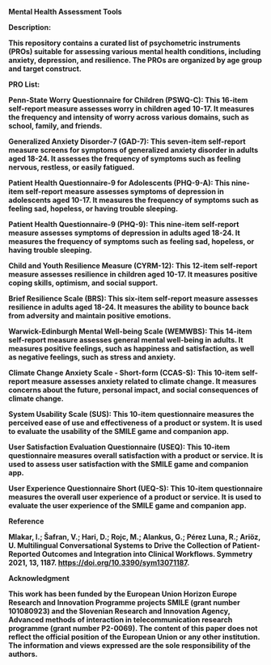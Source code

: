 
<b>Mental Health Assessment Tools</b>

<b>Description:

This repository contains a curated list of psychometric instruments (PROs) suitable for assessing various mental health conditions, including anxiety, depression, and resilience. The PROs are organized by age group and target construct.

<b>PRO List:

<b>Penn-State Worry Questionnaire for Children (PSWQ-C): This 16-item self-report measure assesses worry in children aged 10-17. It measures the frequency and intensity of worry across various domains, such as school, family, and friends.

<b>Generalized Anxiety Disorder-7 (GAD-7): This seven-item self-report measure screens for symptoms of generalized anxiety disorder in adults aged 18-24. It assesses the frequency of symptoms such as feeling nervous, restless, or easily fatigued.

<b>Patient Health Questionnaire-9 for Adolescents (PHQ-9-A): This nine-item self-report measure assesses symptoms of depression in adolescents aged 10-17. It measures the frequency of symptoms such as feeling sad, hopeless, or having trouble sleeping.

<b>Patient Health Questionnaire-9 (PHQ-9): This nine-item self-report measure assesses symptoms of depression in adults aged 18-24. It measures the frequency of symptoms such as feeling sad, hopeless, or having trouble sleeping.

<b>Child and Youth Resilience Measure (CYRM-12): This 12-item self-report measure assesses resilience in children aged 10-17. It measures positive coping skills, optimism, and social support.

<b>Brief Resilience Scale (BRS): This six-item self-report measure assesses resilience in adults aged 18-24. It measures the ability to bounce back from adversity and maintain positive emotions.

<b>Warwick-Edinburgh Mental Well-being Scale (WEMWBS): This 14-item self-report measure assesses general mental well-being in adults. It measures positive feelings, such as happiness and satisfaction, as well as negative feelings, such as stress and anxiety.

<b>Climate Change Anxiety Scale - Short-form (CCAS-S): This 10-item self-report measure assesses anxiety related to climate change. It measures concerns about the future, personal impact, and social consequences of climate change.

System Usability Scale (SUS): This 10-item questionnaire measures the perceived ease of use and effectiveness of a product or system. It is used to evaluate the usability of the SMILE game and companion app.

User Satisfaction Evaluation Questionnaire (USEQ): This 10-item questionnaire measures overall satisfaction with a product or service. It is used to assess user satisfaction with the SMILE game and companion app.

User Experience Questionnaire Short (UEQ-S): This 10-item questionnaire measures the overall user experience of a product or service. It is used to evaluate the user experience of the SMILE game and companion app.

Reference

Mlakar, I.; Šafran, V.; Hari, D.; Rojc, M.; Alankus, G.; Pérez Luna, R.; Ariöz, U. Multilingual Conversational Systems to Drive the Collection of Patient-Reported Outcomes and Integration into Clinical Workflows. Symmetry 2021, 13, 1187. https://doi.org/10.3390/sym13071187. 

Acknowledgment

This work has been funded by the European Union Horizon Europe Research and Innovation Programme projects SMILE (grant number 101080923) and the Slovenian Research and Innovation Agency, Advanced methods of interaction in telecommunication research programme (grant number P2-0069). The content of this paper does not reflect the official position of the European Union or any other institution. The information and views expressed are the sole responsibility of the authors.

